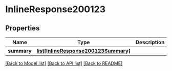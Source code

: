 # InlineResponse200123

## Properties
Name | Type | Description | Notes
------------ | ------------- | ------------- | -------------
**summary** | [**list[InlineResponse200123Summary]**](InlineResponse200123Summary.md) |  | [optional] 

[[Back to Model list]](../README.md#documentation-for-models) [[Back to API list]](../README.md#documentation-for-api-endpoints) [[Back to README]](../README.md)

